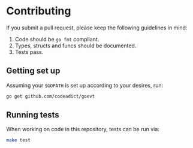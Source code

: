 # Contributing

If you submit a pull request, please keep the following guidelines in mind:

1. Code should be `go fmt` compliant.
2. Types, structs and funcs should be documented.
3. Tests pass.

## Getting set up

Assuming your `$GOPATH` is set up according to your desires, run:

```sh
go get github.com/codeadict/goevt
```

## Running tests

When working on code in this repository, tests can be run via:

```sh
make test
```
